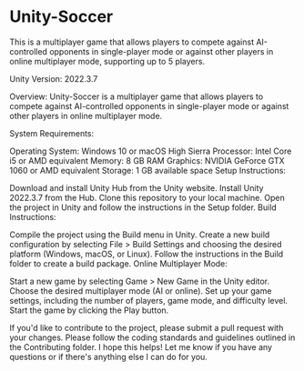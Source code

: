 # Unity-Soccer
This is a multiplayer game that allows players to compete against AI-controlled opponents in single-player mode or against other players in online multiplayer mode, supporting up to 5 players.

Unity Version: 2022.3.7

Overview:
Unity-Soccer is a multiplayer game that allows players to compete against AI-controlled opponents in single-player mode or against other players in online multiplayer mode.

System Requirements:

Operating System: Windows 10 or macOS High Sierra
Processor: Intel Core i5 or AMD equivalent
Memory: 8 GB RAM
Graphics: NVIDIA GeForce GTX 1060 or AMD equivalent
Storage: 1 GB available space
Setup Instructions:

Download and install Unity Hub from the Unity website.
Install Unity 2022.3.7 from the Hub.
Clone this repository to your local machine.
Open the project in Unity and follow the instructions in the Setup folder.
Build Instructions:

Compile the project using the Build menu in Unity.
Create a new build configuration by selecting File > Build Settings and choosing the desired platform (Windows, macOS, or Linux).
Follow the instructions in the Build folder to create a build package.
Online Multiplayer Mode:

Start a new game by selecting Game > New Game in the Unity editor.
Choose the desired multiplayer mode (AI or online).
Set up your game settings, including the number of players, game mode, and difficulty level.
Start the game by clicking the Play button.

If you'd like to contribute to the project, please submit a pull request with your changes.
Please follow the coding standards and guidelines outlined in the Contributing folder.
I hope this helps! Let me know if you have any questions or if there's anything else I can do for you.
